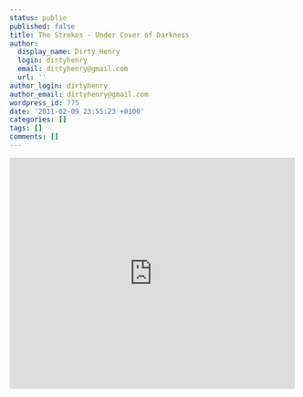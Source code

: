 ```yaml
---
status: publie
published: false
title: The Strokes - Under Cover of Darkness
author:
  display_name: Dirty Henry
  login: dirtyhenry
  email: dirtyhenry@gmail.com
  url: ''
author_login: dirtyhenry
author_email: dirtyhenry@gmail.com
wordpress_id: 775
date: '2011-02-09 23:55:23 +0100'
categories: []
tags: []
comments: []
---
```

<iframe title="YouTube video player" width="500" height="405" src="http://www.youtube.com/embed/OwxcQvB_vcQ?rel=0" frameborder="0" allowfullscreen></iframe>
